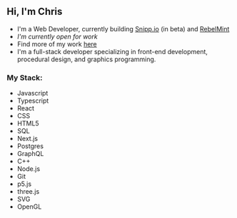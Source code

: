 ## Hi, I'm Chris

- I'm a Web Developer, currently building [Snipp.io](https://snippp.io) (in beta) and [RebelMint](https://github.com/RebelMint)
- _I'm currently open for work_
- Find more of my work [here](https://chrismccully.com)
- I'm a full-stack developer specializing in front-end development, procedural design, and graphics programming.

### My Stack:
- Javascript
- Typescript
- React
- CSS
- HTML5
- SQL
- Next.js
- Postgres
- GraphQL
- C++
- Node.js
- Git
- p5.js
- three.js
- SVG
- OpenGL

